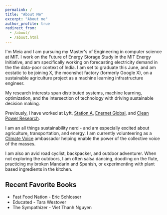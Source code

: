 ```yaml
---
permalink: /
title: "About Me"
excerpt: "About me"
author_profile: true
redirect_from: 
  - /about/
  - /about.html
---
```



I'm Meia and I am pursuing my Master's of Engineering in computer
science at MIT. I work on the Future of Energy Storage Study in the MIT Energy
Initiative, and am specifically working on forecasting electricity demand in the
the data-poor context of India.  I am set to graduate this June, and am ecstatic
to be joining X, the moonshot factory (formerly Google X), on a sustainable 
agriculture project as a machine learning infrastructure engineer. 

My research interests span distributed systems, machine learning, optimization, 
and the intersection of technology with driving sustainable decision making.

Previously, I have worked at Lyft, [Station A](https://stationa.com/), [Enernet 
Global](http://www.enernetglobal.com/), and 
[Clean Power Research](https://www.cleanpower.com/).

I am an all things sustainability nerd - and am especially excited about 
agriculture, transportation, and energy. I am currently volunteering as a 
[Climate Voice](https://climatevoice.org/about/) ambassador helping enable the 
power of the collective voice of the masses.

I am also an avid road cyclist, backpacker, and outdoor adventurer. When not
exploring the outdoors, I am often salsa dancing, doodling on the flute, 
practicing my broken Mandarin and Spanish, or experimenting with plant based
ingredients in the kitchen.


## Recent Favorite Books 
* Fast Food Nation - Eric Schlosser
* Educated - Tara Westover
* The Sympathizer - Viet Thanh Nguyen

